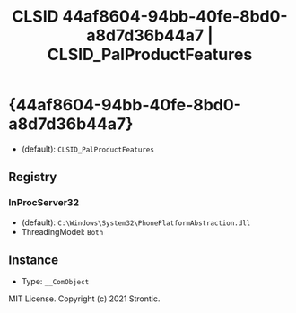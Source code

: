 ﻿---
title: "CLSID 44af8604-94bb-40fe-8bd0-a8d7d36b44a7 | CLSID_PalProductFeatures"
excerpt: What is COM-Object CLSID 44af8604-94bb-40fe-8bd0-a8d7d36b44a7?
---

# {44af8604-94bb-40fe-8bd0-a8d7d36b44a7}

* (default): `CLSID_PalProductFeatures`

## Registry


### InProcServer32

* (default): `C:\Windows\System32\PhonePlatformAbstraction.dll`
* ThreadingModel: `Both`

## Instance

* Type: `__ComObject`

MIT License. Copyright (c) 2021 Strontic.


